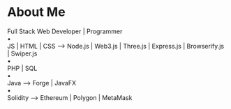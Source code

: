 # About Me

Full Stack Web Developer | Programmer <br>
• <br>
JS | HTML | CSS  -->  Node.js | Web3.js | Three.js | Express.js | Browserify.js | Swiper.js <br>
• <br>
PHP | SQL <br>
• <br>
Java  --> Forge | JavaFX <br>
• <br>
Solidity  -->  Ethereum | Polygon | MetaMask
